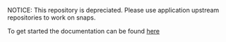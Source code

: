 NOTICE: This repository is depreciated. Please use application upstream repositories to work on snaps.

To get started the documentation can be found 
[here](https://invent.kde.org/teams/neon/-/wikis/snaps)
